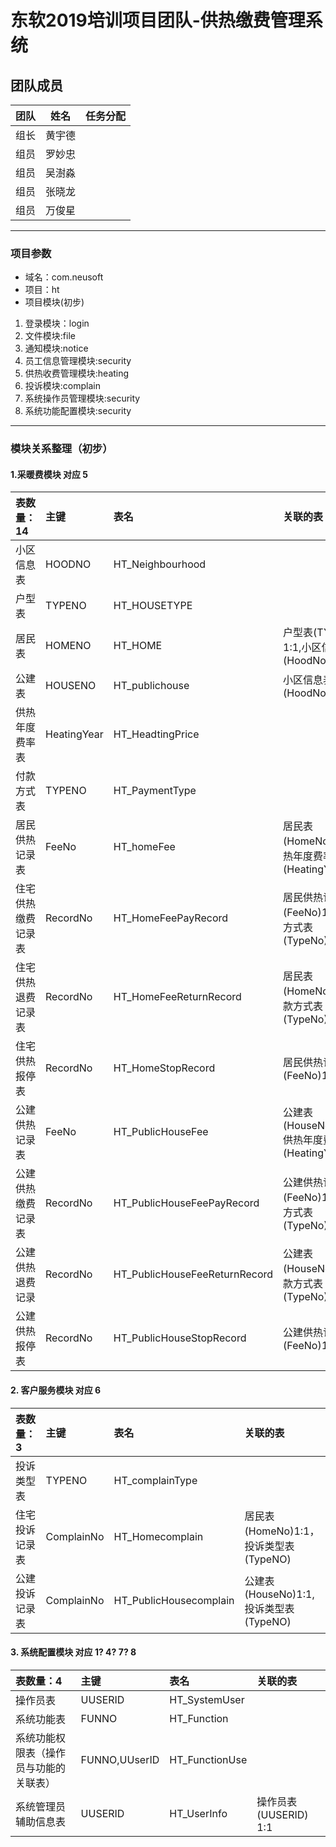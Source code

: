 # 东软2019培训项目团队-供热缴费管理系统
##  团队成员

团队|姓名|任务分配
--|:--:|--:
组长|黄宇德|
组员|罗妙忠|
组员|吴澍淼|
组员|张晓龙|
组员|万俊星|
****************************

### 项目参数

+ 域名：com.neusoft
+ 项目：ht
+ 项目模块(初步)
1. 登录模块：login
2. 文件模块:file
3. 通知模块:notice
4. 员工信息管理模块:security
5. 供热收费管理模块:heating
6. 投诉模块:complain
7. 系统操作员管理模块:security
8. 系统功能配置模块:security

******************************
### 模块关系整理（初步）

#### 1.采暖费模块 对应 5
表数量：14|主键|表名|关联的表
:-|:--|:--|:--
小区信息表           |HOODNO   |HT_Neighbourhood		
户型表               |TYPENO   |HT_HOUSETYPE
居民表               |HOMENO   |HT_HOME|户型表(TYPENO) 1:1,小区信息表(HoodNo) 1:1
公建表		            |HOUSENO  |HT_publichouse	|小区信息表(HoodNo)1:1
供热年度费率表	       |HeatingYear	|HT_HeadtingPrice|
付款方式表	           |TYPENO 	|HT_PaymentType|
居民供热记录表	        |FeeNo		|HT_homeFee			|居民表(HomeNo)1:1, 供热年度费率表(HeatingYear)1:1
住宅供热缴费记录表     |RecordNo	 |HT_HomeFeePayRecord		|居民供热记录表(FeeNo)1:1,付款方式表(TypeNo)1:n
住宅供热退费记录表     |RecordNo	|HT_HomeFeeReturnRecord		|居民表(HomeNo)1:1,付款方式表(TypeNo)1:n
住宅供热报停表	        |RecordNo		|HT_HomeStopRecord		|居民供热记录表(FeeNo)1:1
公建供热记录表	        |FeeNo		|HT_PublicHouseFee			|公建表(HouseNo)1:1, 供热年度费率表(HeatingYear)1:1
公建供热缴费记录表      |RecordNo		|HT_PublicHouseFeePayRecord		|公建供热记录表(FeeNo)1:1,付款方式表(TypeNo)1:n	
公建供热退费记录	     |RecordNo	|HT_PublicHouseFeeReturnRecord	|公建表(HouseNo)1:1,付款方式表(TypeNo)1:n
公建供热报停表	        |RecordNo	|HT_PublicHouseStopRecord	|公建供热记录表(FeeNo)1:1


#### 2. 客户服务模块 对应 6

表数量：3	                           |主键		|表名				|关联的表
:-|:--|:--|:--
|投诉类型表	           |TYPENO		|HT_complainType
|住宅投诉记录表	           |ComplainNo		|HT_Homecomplain			|居民表(HomeNo)1:1，投诉类型表(TypeNO)
|公建投诉记录表	           |ComplainNo		|HT_PublicHousecomplain		|公建表(HouseNo)1:1,  投诉类型表(TypeNO)


#### 3. 系统配置模块 对应 1? 4?  7?  8

表数量：4	                           |主键		|表名				|关联的表
:-|:--|:--|:--
|操作员表	           |UUSERID		|HT_SystemUser
|系统功能表	           |FUNNO	 	|HT_Function
|系统功能权限表（操作员与功能的关联表）	        |FUNNO,UUserID	|HT_FunctionUse
|系统管理员辅助信息表       |UUSERID		|HT_UserInfo			|操作员表(UUSERID) 1:1    

